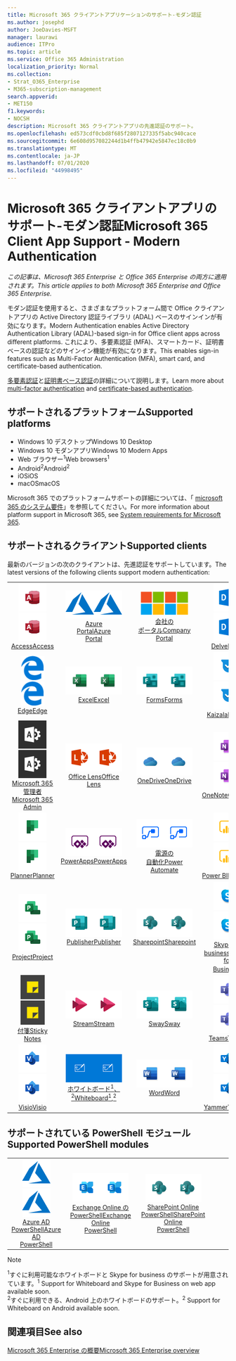 ```yaml
---
title: Microsoft 365 クライアントアプリケーションのサポート-モダン認証
ms.author: josephd
author: JoeDavies-MSFT
manager: laurawi
audience: ITPro
ms.topic: article
ms.service: Office 365 Administration
localization_priority: Normal
ms.collection:
- Strat_O365_Enterprise
- M365-subscription-management
search.appverid:
- MET150
f1.keywords:
- NOCSH
description: Microsoft 365 クライアントアプリの先進認証のサポート。
ms.openlocfilehash: ed573cdf0cbd8f685f2807127335f5abc940cace
ms.sourcegitcommit: 6e608d957082244d1b4ffb47942e5847ec18c0b9
ms.translationtype: MT
ms.contentlocale: ja-JP
ms.lasthandoff: 07/01/2020
ms.locfileid: "44998495"
---
```

# <a name="microsoft-365-client-app-support---modern-authentication"></a><span data-ttu-id="80c08-103">Microsoft 365 クライアントアプリのサポート-モダン認証</span><span class="sxs-lookup"><span data-stu-id="80c08-103">Microsoft 365 Client App Support - Modern Authentication</span></span>

<span data-ttu-id="80c08-104">*この記事は、Microsoft 365 Enterprise と Office 365 Enterprise の両方に適用されます。*</span><span class="sxs-lookup"><span data-stu-id="80c08-104">*This article applies to both Microsoft 365 Enterprise and Office 365 Enterprise.*</span></span>

<span data-ttu-id="80c08-105">モダン認証を使用すると、さまざまなプラットフォーム間で Office クライアントアプリの Active Directory 認証ライブラリ (ADAL) ベースのサインインが有効になります。</span><span class="sxs-lookup"><span data-stu-id="80c08-105">Modern Authentication enables Active Directory Authentication Library (ADAL)-based sign-in for Office client apps across different platforms.</span></span> <span data-ttu-id="80c08-106">これにより、多要素認証 (MFA)、スマートカード、証明書ベースの認証などのサインイン機能が有効になります。</span><span class="sxs-lookup"><span data-stu-id="80c08-106">This enables sign-in features such as Multi-Factor Authentication (MFA), smart card, and certificate-based authentication.</span></span>

<span data-ttu-id="80c08-107">[多要素認証](https://docs.microsoft.com/azure/active-directory/authentication/multi-factor-authentication)と[証明書ベース認証](https://docs.microsoft.com/azure/active-directory/active-directory-certificate-based-authentication-get-started)の詳細について説明します。</span><span class="sxs-lookup"><span data-stu-id="80c08-107">Learn more about [multi-factor authentication](https://docs.microsoft.com/azure/active-directory/authentication/multi-factor-authentication) and [certificate-based authentication](https://docs.microsoft.com/azure/active-directory/active-directory-certificate-based-authentication-get-started).</span></span>

## <a name="supported-platforms"></a><span data-ttu-id="80c08-108">サポートされるプラットフォーム</span><span class="sxs-lookup"><span data-stu-id="80c08-108">Supported platforms</span></span>

 - <span data-ttu-id="80c08-109">Windows 10 デスクトップ</span><span class="sxs-lookup"><span data-stu-id="80c08-109">Windows 10 Desktop</span></span>
 - <span data-ttu-id="80c08-110">Windows 10 モダンアプリ</span><span class="sxs-lookup"><span data-stu-id="80c08-110">Windows 10 Modern Apps</span></span>
 - <span data-ttu-id="80c08-111">Web ブラウザー<sup>1</sup></span><span class="sxs-lookup"><span data-stu-id="80c08-111">Web browsers<sup>1</sup></span></span>
 - <span data-ttu-id="80c08-112">Android<sup>2</sup></span><span class="sxs-lookup"><span data-stu-id="80c08-112">Android<sup>2</sup></span></span>
 - <span data-ttu-id="80c08-113">iOS</span><span class="sxs-lookup"><span data-stu-id="80c08-113">iOS</span></span>
 - <span data-ttu-id="80c08-114">macOS</span><span class="sxs-lookup"><span data-stu-id="80c08-114">macOS</span></span>

<span data-ttu-id="80c08-115">Microsoft 365 でのプラットフォームサポートの詳細については、「 [microsoft 365 のシステム要件](https://products.office.com/office-system-requirements)」を参照してください。</span><span class="sxs-lookup"><span data-stu-id="80c08-115">For more information about platform support in Microsoft 365, see [System requirements for Microsoft 365](https://products.office.com/office-system-requirements).</span></span>

## <a name="supported-clients"></a><span data-ttu-id="80c08-116">サポートされるクライアント</span><span class="sxs-lookup"><span data-stu-id="80c08-116">Supported clients</span></span>

<span data-ttu-id="80c08-117">最新のバージョンの次のクライアントは、先進認証をサポートしています。</span><span class="sxs-lookup"><span data-stu-id="80c08-117">The latest versions of the following clients support modern authentication:</span></span>

| | | | | | |
|:---:|:---:|:---:|:---:|:---:|:---:|
| <span data-ttu-id="80c08-118">![Access アイコン](media/o365-access-64x64.png)</span><span class="sxs-lookup"><span data-stu-id="80c08-118">![Access icon](media/o365-access-64x64.png)</span></span> <br> [<span data-ttu-id="80c08-119">Access</span><span class="sxs-lookup"><span data-stu-id="80c08-119">Access</span></span>](https://products.office.com/access) | <span data-ttu-id="80c08-120">![Azure アイコン](media/o365-azure-64x64.png)</span><span class="sxs-lookup"><span data-stu-id="80c08-120">![Azure icon](media/o365-azure-64x64.png)</span></span> <br> [<span data-ttu-id="80c08-121">Azure <br> Portal</span><span class="sxs-lookup"><span data-stu-id="80c08-121">Azure <br> Portal </span></span>](https://azure.microsoft.com/features/azure-portal/) | <span data-ttu-id="80c08-122">![会社のポータルのアイコン](media/o365-microsoft-64x64.png)</span><span class="sxs-lookup"><span data-stu-id="80c08-122">![Company portal icon](media/o365-microsoft-64x64.png)</span></span> <br> [<span data-ttu-id="80c08-123">会社の <br> ポータル</span><span class="sxs-lookup"><span data-stu-id="80c08-123">Company <br> Portal </span></span>](https://docs.microsoft.com/intune-user-help/sign-in-to-the-company-portal) | <span data-ttu-id="80c08-124">![Delve アイコン](media/o365-delve-64x64.png)</span><span class="sxs-lookup"><span data-stu-id="80c08-124">![Delve icon](media/o365-delve-64x64.png)</span></span> <br> [<span data-ttu-id="80c08-125">Delve</span><span class="sxs-lookup"><span data-stu-id="80c08-125">Delve</span></span>](https://products.office.com/business/intelligent-search) | <span data-ttu-id="80c08-126">![Dynamics 365 アイコン](media/o365-dynamics365-64x64.png)</span><span class="sxs-lookup"><span data-stu-id="80c08-126">![Dynamics 365 icon](media/o365-dynamics365-64x64.png)</span></span> <br> [<span data-ttu-id="80c08-127">Dynamics 365</span><span class="sxs-lookup"><span data-stu-id="80c08-127">Dynamics 365</span></span>](https://dynamics.microsoft.com) 
| <span data-ttu-id="80c08-128">![エッジアイコン](media/o365-edge-64x64.png)</span><span class="sxs-lookup"><span data-stu-id="80c08-128">![Edge icon](media/o365-edge-64x64.png)</span></span> <br> [<span data-ttu-id="80c08-129">Edge</span><span class="sxs-lookup"><span data-stu-id="80c08-129">Edge</span></span>](https://www.microsoft.com/windows/microsoft-edge) | <span data-ttu-id="80c08-130">![Excel アイコン](media/o365-excel-64x64.png)</span><span class="sxs-lookup"><span data-stu-id="80c08-130">![Excel icon](media/o365-excel-64x64.png)</span></span> <br> [<span data-ttu-id="80c08-131">Excel</span><span class="sxs-lookup"><span data-stu-id="80c08-131">Excel</span></span>](https://products.office.com/excel) | <span data-ttu-id="80c08-132">![Forms アイコン](media/o365-forms-64x64.png)</span><span class="sxs-lookup"><span data-stu-id="80c08-132">![Forms icon](media/o365-forms-64x64.png)</span></span> <br> [<span data-ttu-id="80c08-133">Forms</span><span class="sxs-lookup"><span data-stu-id="80c08-133">Forms</span></span>](https://flow.microsoft.com/connectors/shared_microsoftforms/microsoft-forms/) | <span data-ttu-id="80c08-134">![Kaizala アイコン](media/o365-kaizala-64x64.png)</span><span class="sxs-lookup"><span data-stu-id="80c08-134">![Kaizala icon](media/o365-kaizala-64x64.png)</span></span> <br> [<span data-ttu-id="80c08-135">Kaizala</span><span class="sxs-lookup"><span data-stu-id="80c08-135">Kaizala</span></span>](https://products.office.com/en/business/microsoft-kaizala) | <span data-ttu-id="80c08-136">![Office.com アイコン](media/o365-office-64x64.png)</span><span class="sxs-lookup"><span data-stu-id="80c08-136">![Office.com icon](media/o365-office-64x64.png)</span></span> <br> [<span data-ttu-id="80c08-137">Office.com</span><span class="sxs-lookup"><span data-stu-id="80c08-137">Office.com</span></span>](https://www.office.com/) 
| <span data-ttu-id="80c08-138">![Office 365 管理者アイコン](media/o365-o365admin-64x64.png)</span><span class="sxs-lookup"><span data-stu-id="80c08-138">![Office 365 Admin icon](media/o365-o365admin-64x64.png)</span></span> <br> [<span data-ttu-id="80c08-139">Microsoft 365 <br> 管理者</span><span class="sxs-lookup"><span data-stu-id="80c08-139">Microsoft 365 <br> Admin</span></span>](https://products.office.com/business/manage-office-365-admin-app) | <span data-ttu-id="80c08-140">![レンズアイコン](media/o365-lens-64x64.png)</span><span class="sxs-lookup"><span data-stu-id="80c08-140">![Lens icon](media/o365-lens-64x64.png)</span></span> <br> [<span data-ttu-id="80c08-141">Office Lens</span><span class="sxs-lookup"><span data-stu-id="80c08-141">Office Lens</span></span>](https://www.microsoft.com/p/office-lens/9wzdncrfj3t8?activetab=pivot%3Aoverviewtab) | <span data-ttu-id="80c08-142">![OneDrive for Business アイコン](media/o365-OneDrive-64x64.png)</span><span class="sxs-lookup"><span data-stu-id="80c08-142">![OneDrive for Business icon](media/o365-OneDrive-64x64.png)</span></span> <br> [<span data-ttu-id="80c08-143">OneDrive</span><span class="sxs-lookup"><span data-stu-id="80c08-143">OneDrive</span></span>](https://products.office.com/onedrive-for-business/online-cloud-storage) |  <span data-ttu-id="80c08-144">![OneNote アイコン](media/o365-OneNote-64x64.png)</span><span class="sxs-lookup"><span data-stu-id="80c08-144">![OneNote icon](media/o365-OneNote-64x64.png)</span></span> <br> [<span data-ttu-id="80c08-145">OneNote</span><span class="sxs-lookup"><span data-stu-id="80c08-145">OneNote</span></span>](https://products.office.com/onenote) | <span data-ttu-id="80c08-146">![Outlook アイコン](media/o365-outlook-64x64.png)</span><span class="sxs-lookup"><span data-stu-id="80c08-146">![Outlook icon](media/o365-outlook-64x64.png)</span></span> <br> [<span data-ttu-id="80c08-147">Outlook</span><span class="sxs-lookup"><span data-stu-id="80c08-147">Outlook</span></span>](https://products.office.com/outlook) 
| <span data-ttu-id="80c08-148">![Planner アイコン](media/o365-planner-64x64.png)</span><span class="sxs-lookup"><span data-stu-id="80c08-148">![Planner icon](media/o365-planner-64x64.png)</span></span> <br> [<span data-ttu-id="80c08-149">Planner</span><span class="sxs-lookup"><span data-stu-id="80c08-149">Planner</span></span>](https://products.office.com/business/task-management-software) | <span data-ttu-id="80c08-150">![PowerApps アイコン](media/o365-powerapps-64x64.png)</span><span class="sxs-lookup"><span data-stu-id="80c08-150">![PowerApps icon](media/o365-powerapps-64x64.png)</span></span> <br> [<span data-ttu-id="80c08-151">PowerApps</span><span class="sxs-lookup"><span data-stu-id="80c08-151">PowerApps </span></span>](https://powerapps.microsoft.com) | <span data-ttu-id="80c08-152">![電源の自動化アイコン](media/o365-flow-64x64.png)</span><span class="sxs-lookup"><span data-stu-id="80c08-152">![Power Automate icon](media/o365-flow-64x64.png)</span></span> <br> [<span data-ttu-id="80c08-153">電源の <br> 自動化</span><span class="sxs-lookup"><span data-stu-id="80c08-153">Power <br> Automate</span></span>](https://flow.microsoft.com) | <span data-ttu-id="80c08-154">![PowerBI アイコン](media/o365-powerbi-64x64.png)</span><span class="sxs-lookup"><span data-stu-id="80c08-154">![PowerBI icon](media/o365-powerbi-64x64.png)</span></span> <br> [<span data-ttu-id="80c08-155">Power BI</span><span class="sxs-lookup"><span data-stu-id="80c08-155">Power BI</span></span>](https://powerbi.microsoft.com)| <span data-ttu-id="80c08-156">![PowerPoint アイコン](media/o365-powerpoint-64x64.png)</span><span class="sxs-lookup"><span data-stu-id="80c08-156">![PowerPoint icon](media/o365-powerpoint-64x64.png)</span></span> <br> [<span data-ttu-id="80c08-157">PowerPoint</span><span class="sxs-lookup"><span data-stu-id="80c08-157">PowerPoint</span></span>](https://products.office.com/powerpoint) 
| <span data-ttu-id="80c08-158">![Project アイコン](media/o365-project-64x64.png)</span><span class="sxs-lookup"><span data-stu-id="80c08-158">![Project icon](media/o365-project-64x64.png)</span></span> <br> [<span data-ttu-id="80c08-159">Project</span><span class="sxs-lookup"><span data-stu-id="80c08-159">Project</span></span>](https://products.office.com/project) | <span data-ttu-id="80c08-160">![Publisher アイコン](media/o365-publisher-64x64.png)</span><span class="sxs-lookup"><span data-stu-id="80c08-160">![Publisher icon](media/o365-publisher-64x64.png)</span></span> <br> [<span data-ttu-id="80c08-161">Publisher</span><span class="sxs-lookup"><span data-stu-id="80c08-161">Publisher</span></span>](https://products.office.com/publisher) | <span data-ttu-id="80c08-162">![SharePoint アイコン](media/o365-sharepoint-64x64.png)</span><span class="sxs-lookup"><span data-stu-id="80c08-162">![SharePoint icon](media/o365-sharepoint-64x64.png)</span></span> <br> [<span data-ttu-id="80c08-163">Sharepoint</span><span class="sxs-lookup"><span data-stu-id="80c08-163">Sharepoint</span></span>](https://products.office.com/sharepoint) | <span data-ttu-id="80c08-164">![Skype for Business アイコン](media/o365-skypeforbusiness-64x64.png)</span><span class="sxs-lookup"><span data-stu-id="80c08-164">![Skype for Business icon](media/o365-skypeforbusiness-64x64.png)</span></span> <br> [<span data-ttu-id="80c08-165">Skype for <br> business<sup>1</sup></span><span class="sxs-lookup"><span data-stu-id="80c08-165">Skype for <br> Business<sup>1</sup></span></span>](https://www.skype.com/business/) | <span data-ttu-id="80c08-166">![StaffHub アイコン](media/o365-staffhub-64x64.png)</span><span class="sxs-lookup"><span data-stu-id="80c08-166">![StaffHub icon](media/o365-staffhub-64x64.png)</span></span> <br> [<span data-ttu-id="80c08-167">StaffHub</span><span class="sxs-lookup"><span data-stu-id="80c08-167">StaffHub</span></span>](https://products.office.com/microsoft-staffhub/staff-scheduling-software)
| <span data-ttu-id="80c08-168">![付箋アイコン](media/o365-stickynotes-64x64.png)</span><span class="sxs-lookup"><span data-stu-id="80c08-168">![Sticky Notes icon](media/o365-stickynotes-64x64.png)</span></span> <br> [<span data-ttu-id="80c08-169">付箋</span><span class="sxs-lookup"><span data-stu-id="80c08-169">Sticky Notes</span></span>](https://www.microsoft.com/p/microsoft-sticky-notes/9nblggh4qghw) | <span data-ttu-id="80c08-170">![Stream アイコン](media/o365-stream-64x64.png)</span><span class="sxs-lookup"><span data-stu-id="80c08-170">![Stream icon](media/o365-stream-64x64.png)</span></span> <br> [<span data-ttu-id="80c08-171">Stream</span><span class="sxs-lookup"><span data-stu-id="80c08-171">Stream</span></span>](https://stream.microsoft.com) | <span data-ttu-id="80c08-172">![Sway アイコン](media/o365-sway-64x64.png)</span><span class="sxs-lookup"><span data-stu-id="80c08-172">![Sway icon](media/o365-sway-64x64.png)</span></span> <br> [<span data-ttu-id="80c08-173">Sway</span><span class="sxs-lookup"><span data-stu-id="80c08-173">Sway</span></span>](https://sway.com) | <span data-ttu-id="80c08-174">![Teams アイコン](media/o365-teams-64x64.png)</span><span class="sxs-lookup"><span data-stu-id="80c08-174">![Teams icon](media/o365-teams-64x64.png)</span></span> <br> [<span data-ttu-id="80c08-175">Teams</span><span class="sxs-lookup"><span data-stu-id="80c08-175">Teams</span></span>](https://products.office.com/microsoft-teams/group-chat-software) | <span data-ttu-id="80c08-176">![To Do アイコン](media/o365-todo-64x64.png)</span><span class="sxs-lookup"><span data-stu-id="80c08-176">![To Do icon](media/o365-todo-64x64.png)</span></span> <br> [<span data-ttu-id="80c08-177">やるべきこと</span><span class="sxs-lookup"><span data-stu-id="80c08-177">To Do</span></span>](https://todo.microsoft.com) 
| <span data-ttu-id="80c08-178">![Visio アイコン](media/o365-visio-64x64.png)</span><span class="sxs-lookup"><span data-stu-id="80c08-178">![Visio icon](media/o365-visio-64x64.png)</span></span> <br> [<span data-ttu-id="80c08-179">Visio</span><span class="sxs-lookup"><span data-stu-id="80c08-179">Visio</span></span>](https://products.office.com/visio/flowchart-software) | <span data-ttu-id="80c08-180">![Whiteboard アイコン](media/o365-whiteboard-64x64.png)</span><span class="sxs-lookup"><span data-stu-id="80c08-180">![Whiteboard icon](media/o365-whiteboard-64x64.png)</span></span> <br> [<span data-ttu-id="80c08-181">ホワイトボード<sup>1</sup>、<sup>2</sup></span><span class="sxs-lookup"><span data-stu-id="80c08-181">Whiteboard<sup>1</sup>,<sup>2</sup></span></span>](https://whiteboard.microsoft.com/) | <span data-ttu-id="80c08-182">![Word アイコン](media/o365-word-64x64.png)</span><span class="sxs-lookup"><span data-stu-id="80c08-182">![Word icon](media/o365-word-64x64.png)</span></span> <br> [<span data-ttu-id="80c08-183">Word</span><span class="sxs-lookup"><span data-stu-id="80c08-183">Word</span></span>](https://products.office.com/word) | <span data-ttu-id="80c08-184">![Yammer アイコン](media/o365-yammer-64x64.png)</span><span class="sxs-lookup"><span data-stu-id="80c08-184">![Yammer icon](media/o365-yammer-64x64.png)</span></span> <br> [<span data-ttu-id="80c08-185">Yammer</span><span class="sxs-lookup"><span data-stu-id="80c08-185">Yammer</span></span>](https://products.office.com/yammer/yammer-overview) | <span data-ttu-id="80c08-186">![Yammer アイコン](media/o365-yammer-64x64.png)</span><span class="sxs-lookup"><span data-stu-id="80c08-186">![Yammer icon](media/o365-yammer-64x64.png)</span></span> <br> [<span data-ttu-id="80c08-187">Yammer の <br> Notifier</span><span class="sxs-lookup"><span data-stu-id="80c08-187">Yammer <br> Notifier</span></span>](https://products.office.com/yammer/yammer-overview) |  |

## <a name="supported-powershell-modules"></a><span data-ttu-id="80c08-188">サポートされている PowerShell モジュール</span><span class="sxs-lookup"><span data-stu-id="80c08-188">Supported PowerShell modules</span></span>

| | | | | | |
|:---:|:---:|:---:|:---:|:---:|:---:|
| <span data-ttu-id="80c08-189">![Azure アイコン](media/o365-azure-64x64.png)</span><span class="sxs-lookup"><span data-stu-id="80c08-189">![Azure icon](media/o365-azure-64x64.png)</span></span> <br> [<span data-ttu-id="80c08-190">Azure AD <br> PowerShell</span><span class="sxs-lookup"><span data-stu-id="80c08-190">Azure AD <br> PowerShell</span></span>](https://docs.microsoft.com/powershell/azure/active-directory/overview?view=azureadps-2.0) | <span data-ttu-id="80c08-191">![Exchange アイコン](media/o365-exchange-64x64.png)</span><span class="sxs-lookup"><span data-stu-id="80c08-191">![Exchange icon](media/o365-exchange-64x64.png)</span></span> <br> [<span data-ttu-id="80c08-192">Exchange Online の <br> PowerShell</span><span class="sxs-lookup"><span data-stu-id="80c08-192">Exchange Online <br> PowerShell</span></span>](https://docs.microsoft.com/powershell/exchange/exchange-online/exchange-online-powershell?view=exchange-ps) | <span data-ttu-id="80c08-193">![SharePoint アイコン](media/o365-sharepoint-64x64.png)</span><span class="sxs-lookup"><span data-stu-id="80c08-193">![SharePoint icon](media/o365-sharepoint-64x64.png)</span></span> <br> [<span data-ttu-id="80c08-194">SharePoint Online <br> PowerShell</span><span class="sxs-lookup"><span data-stu-id="80c08-194">SharePoint Online <br> PowerShell</span></span>](https://docs.microsoft.com/powershell/sharepoint/sharepoint-online/connect-sharepoint-online)

> [!NOTE]
> <span data-ttu-id="80c08-195"><sup>1</sup>すぐに利用可能なホワイトボードと Skype for business のサポートが用意されています。</span><span class="sxs-lookup"><span data-stu-id="80c08-195"><sup>1</sup> Support for Whiteboard and Skype for Business on web app available soon.</span></span> <br>
> <span data-ttu-id="80c08-196"><sup>2</sup>すぐに利用できる、Android 上のホワイトボードのサポート。</span><span class="sxs-lookup"><span data-stu-id="80c08-196"><sup>2</sup> Support for Whiteboard on Android available soon.</span></span>

## <a name="see-also"></a><span data-ttu-id="80c08-197">関連項目</span><span class="sxs-lookup"><span data-stu-id="80c08-197">See also</span></span>

[<span data-ttu-id="80c08-198">Microsoft 365 Enterprise の概要</span><span class="sxs-lookup"><span data-stu-id="80c08-198">Microsoft 365 Enterprise overview</span></span>](https://docs.microsoft.com/microsoft-365/enterprise/microsoft-365-overview)
